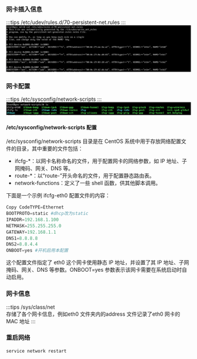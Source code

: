 ### 网卡插入信息
:::tips
/etc/udev/rules.d/70-persistent-net.rules
:::
![image.png](./images/20231018_0007088590.png)
### 网卡配置
:::tips
/etc/sysconfig/network-scripts
:::
![image.png](./images/20231018_0007093125.png)
#### /etc/sysconfig/network-scripts 配置
/etc/sysconfig/network-scripts 目录是在 CentOS 系统中用于存放网络配置文件的目录，其中重要的文件包括：

- ifcfg-*：以网卡名称命名的文件，用于配置网卡的网络参数，如 IP 地址、子网掩码、网关、DNS 等。
- route-*：以“route-”开头命名的文件，用于配置静态路由表。
- network-functions：定义了一些 shell 函数，供其他脚本调用。

下面是一个示例 ifcfg-eth0 配置文件的内容：
```python
Copy CodeTYPE=Ethernet
BOOTPROTO=static #dhcp改为static 
IPADDR=192.168.1.100
NETMASK=255.255.255.0
GATEWAY=192.168.1.1
DNS1=8.8.8.8
DNS2=8.8.4.4
ONBOOT=yes #开机启用本配置
```
这个配置文件指定了 eth0 这个网卡使用静态 IP 地址，并设置了其 IP 地址、子网掩码、网关、DNS 等参数。ONBOOT=yes 参数表示该网卡需要在系统启动时自动启用。
### 网卡信息
:::tips
/sys/class/net<br />存储了各个网卡信息，例如eth0 文件夹内的address 文件记录了eth0 网卡的MAC 地址
:::
### 重启网络
```java
service network restart
```
